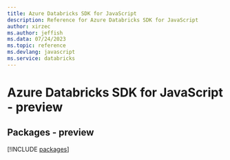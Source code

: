 ```yaml
---
title: Azure Databricks SDK for JavaScript
description: Reference for Azure Databricks SDK for JavaScript
author: xirzec
ms.author: jeffish
ms.data: 07/24/2023
ms.topic: reference
ms.devlang: javascript
ms.service: databricks
---
```

# Azure Databricks SDK for JavaScript - preview
## Packages - preview
[!INCLUDE [packages](databricks-index.md)]